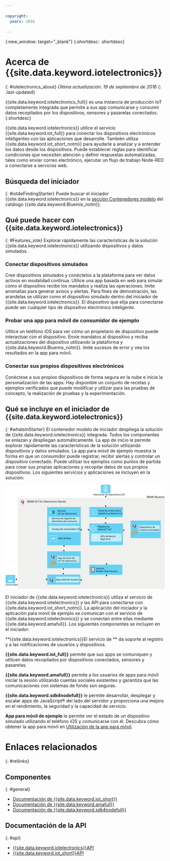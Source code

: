 ```yaml
---

copyright:
  years: 2016

---
```


{:new_window: target="\_blank"}
{:shortdesc: .shortdesc}

# Acerca de {{site.data.keyword.iotelectronics}}
{: #iotelectronics_about}
*Última actualización: 19 de septiembre de 2016*
{: .last-updated}

{{site.data.keyword.iotelectronics_full}} es una instancia de producción IoT completamente integrada que permite a sus app comunicarse y consumir datos recopilados por los dispositivos, sensores y pasarelas conectados.
{:shortdesc}

{{site.data.keyword.iotelectronics}} utilice el servicio {{site.data.keyword.iot_full}} para conectar los dispositivos electrónicos inteligentes con las aplicaciones que desarrolle. También utiliza {{site.data.keyword.iot_short_notm}} para ayudarle a analizar y a entender los datos desde los dispositivos. Puede establecer reglas para identificar condiciones que necesiten atención y definir respuestas automatizadas, tales como enviar correo electrónico, ejecutar un flujo de trabajo Node-RED o conectarse a servicios web.  

## Búsqueda del iniciador
{: #iot4eFindingStarter}
Puede buscar el iniciador {{site.data.keyword.iotelectronics}} en la [sección Contenedores modelo](https://console.{DomainName}/catalog/starters/iot-for-electronics-starter/) del catálogo {{site.data.keyword.Bluemix_notm}}.  

## Qué puede hacer con {{site.data.keyword.iotelectronics}}
{: #Features_iote}
Explorar rápidamente las características de la solución {{site.data.keyword.iotelectronics}} utilizando dispositivos y datos simulados.

### Conectar dispositivos simulados
Cree dispositivos simulados y conéctelos a la plataforma para ver datos activos en modalidad continua. Utilice una app basada en web para simular cómo el dispositivo recibe los mandatos y realiza las operaciones. Imite anomalías para generar avisos y alertas. Para fines de demostración, las arandelas se utilizan como el dispositivo simulado dentro del iniciador de {{site.data.keyword.iotelectronics}}. El dispositivo que elija para conectarse puede ser cualquier tipo de dispositivo electrónico inteligente.  

### Probar una app para móvil de consumidor de ejemplo
Utilice un teléfono iOS para ver cómo un propietario de dispositivo puede interactuar con el dispositivo. Envíe mandatos al dispositivo y reciba actualizaciones del dispositivo utilizando la plataforma y {{site.data.keyword.Bluemix_notm}}. Imite sucesos de error y vea los resultados en la app para móvil.

### Conectar sus propios dispositivos electrónicos
Conéctese a sus propios dispositivos de forma segura en la nube e inicie la personalización de las apps. Hay disponible un conjunto de recetas y ejemplos verificados que puede modificar y utilizar para las pruebas de concepto, la realización de pruebas y la experimentación.

## Qué se incluye en el iniciador de {{site.data.keyword.iotelectronics}}
{: #whatsInStarter}
El contenedor modelo de iniciador despliega la solución de {{site.data.keyword.iotelectronics}} integrada.  Todos los componentes se enlazan y despliegan automáticamente. La app de inicio le permite explorar rápidamente las características de la solución utilizando dispositivos y datos simulados. La app para móvil de ejemplo muestra la forma en que un consumidor puede registrar, recibir alertas y controlar un dispositivo conectado. Puede utilizar los ejemplos como puntos de partida para crear sus propias aplicaciones y recopilar datos de sus propios dispositivos. Los siguientes servicios y aplicaciones se incluyen en la solución:

![{{site.data.keyword.iotelectronics}} Arquitectura. El diagrama se describe en el cuerpo principal del tema.](images/IoT4E_architecture.svg "Arquitectura {{site.data.keyword.iotelectronics}}")

El iniciador de {{site.data.keyword.iotelectronics}} utiliza el servicio de {{site.data.keyword.iotelectronics}} y las API para conectarse con {{site.data.keyword.iot_short_notm}}. La aplicación del iniciador y la aplicación para móvil de ejemplo se comunican con el servicio de {{site.data.keyword.iotelectronics}} y se conectan entre ellas mediante {{site.data.keyword.amafull}}. Los siguientes componentes se incluyen en el iniciador:

**{{site.data.keyword.iotelectronics}}El servicio de ** da soporte al registro y a las notificaciones de usuarios y dispositivos.

**{{site.data.keyword.iot_full}}** permite que sus apps se comuniquen y utilicen datos recopilados por dispositivos conectados, sensores y pasarelas.

<!-- **{{site.data.keyword.iotrtinsights_full}}** enables you to enrich and monitor data from your appliances, visualize what's happening now, and respond to emerging conditions by using automated actions. -->

**{{site.data.keyword.amafull}}** permite a los usuarios de apps para móvil iniciar la sesión utilizando cuentas sociales existentes y garantiza que las comunicaciones con sistemas de fondo son seguras.

**{{site.data.keyword.sdk4nodefull}}** le permite desarrollar, desplegar y escalar apps de JavaScript&reg; del lado del servidor y proporciona una mejora en el rendimiento, la seguridad y la capacidad de servicio.

**App para móvil de ejemplo** le permite ver el estado de un dispositivo simulado utilizando el teléfono iOS y comunicarse con él. Descubra cómo obtener la app para móvil en [Utilización de la app para móvil](iotelectronics_config_mobile.html).

# Enlaces relacionados
{: #rellinks}
## Componentes
{: #general}
* [Documentación de {{site.data.keyword.iot_short}}](https://new-console.ng.bluemix.net/docs/services/IoT/index.html#gettingstartedtemplate)
* [Documentación de {{site.data.keyword.amafull}}](https://new-console.ng.bluemix.net/docs/services/mobileaccess/index.html)
* [Documentación de {{site.data.keyword.sdk4nodefull}}](https://new-console.ng.bluemix.net/docs/runtimes/nodejs/index.html#nodejs_runtime)


## Documentación de la API
{: #api}
*  [{{site.data.keyword.iotelectronics}}API](http://ibmiotforelectronics.mybluemix.net/public/iot4eregistrationapi.html)  
*  [{{site.data.keyword.iot_short}}API](https://developer.ibm.com/iotfoundation/recipes/api-documentation/)
